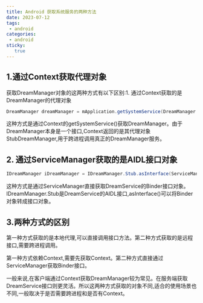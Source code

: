 ```yaml
---
title: Android 获取系统服务的两种方法
date: 2023-07-12
tags:
 - android
categories: 
 - android
sticky: 
   true
---
```


## 1.通过Context获取代理对象

获取DreamManager对象的这两种方式有以下区别:1. 通过Context获取的是DreamManager的代理对象

```java
DreamManager dreamManager = mApplication.getSystemService(DreamManager.class);
```

这种方式是通过Context的getSystemService()获取DreamManager。由于DreamManager本身是一个接口,Context返回的是其代理对象StubDreamManager,用于跨进程调用真正的DreamManager服务。

## 2. 通过ServiceManager获取的是AIDL接口对象

```java
IDreamManager iDreamManager = IDreamManager.Stub.asInterface(ServiceManager.getService(DreamService.DREAM_SERVICE));
```

这种方式是通过ServiceManager直接获取DreamService的Binder接口对象。IDreamManager.Stub是DreamService的AIDL接口,asInterface()可以将Binder对象转成接口对象。

## 3.两种方式的区别

第一种方式获取的是本地代理,可以直接调用接口方法。第二种方式获取的是远程接口,需要跨进程调用。

 第一种方式依赖Context,需要先获取Context。第二种方式直接通过ServiceManager获取Binder接口。

一般来说,在客户端通过Context获取DreamManager较为常见。在服务端获取DreamService接口则更灵活。所以这两种方式获取的对象不同,适合的使用场景也不同,一般取决于是否需要跨进程和是否有Context。 